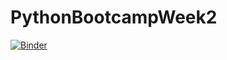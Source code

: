 # PythonBootcampWeek2
[![Binder](https://mybinder.org/badge_logo.svg)](https://mybinder.org/v2/gh/VitaliAlexeev/PythonBootcampWeek2.git/HEAD)
